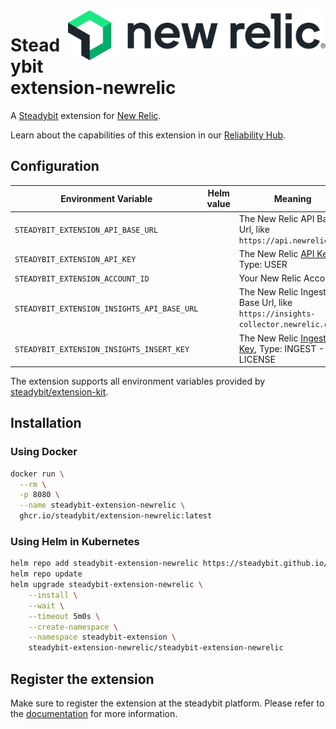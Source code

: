 <img src="./logo.png" height="80" align="right" alt="New Relic logo">

# Steadybit extension-newrelic

A [Steadybit](https://www.steadybit.com/) extension for [New Relic](https://newrelic.com).

Learn about the capabilities of this extension in our [Reliability Hub](https://hub.steadybit.com/extension/com.steadybit.extension_newrelic).

## Configuration

| Environment Variable                        | Helm value | Meaning                                                                                                                    | Required | Default |
|---------------------------------------------|------------|----------------------------------------------------------------------------------------------------------------------------|----------|---------|
| `STEADYBIT_EXTENSION_API_BASE_URL`          |            | The New Relic API Base Url, like `https://api.newrelic.com`                                                                | yes      |         |
| `STEADYBIT_EXTENSION_API_KEY`               |            | The New Relic [API Key](https://docs.newrelic.com/docs/apis/intro-apis/new-relic-api-keys/), Type: USER                    | yes      |         |
| `STEADYBIT_EXTENSION_ACCOUNT_ID`            |            | Your New Relic Accont ID                                                                                                   | yes      |         |
| `STEADYBIT_EXTENSION_INSIGHTS_API_BASE_URL` |            | The New Relic Ingest API Base Url, like `https://insights-collector.newrelic.com`                                          | yes      |         |
| `STEADYBIT_EXTENSION_INSIGHTS_INSERT_KEY`   |            | The New Relic [Ingest API Key](https://docs.newrelic.com/docs/apis/intro-apis/new-relic-api-keys/), Type: INGEST - LICENSE | yes      |         |

The extension supports all environment variables provided by [steadybit/extension-kit](https://github.com/steadybit/extension-kit#environment-variables).

## Installation

### Using Docker

```sh
docker run \
  --rm \
  -p 8080 \
  --name steadybit-extension-newrelic \
  ghcr.io/steadybit/extension-newrelic:latest
```

### Using Helm in Kubernetes

```sh
helm repo add steadybit-extension-newrelic https://steadybit.github.io/extension-newrelic
helm repo update
helm upgrade steadybit-extension-newrelic \
    --install \
    --wait \
    --timeout 5m0s \
    --create-namespace \
    --namespace steadybit-extension \
    steadybit-extension-newrelic/steadybit-extension-newrelic
```

## Register the extension

Make sure to register the extension at the steadybit platform. Please refer to
the [documentation](https://docs.steadybit.com/integrate-with-steadybit/extensions/extension-installation) for more information.
